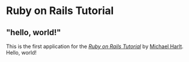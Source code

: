 # Ruby on Rails Tutorial

## "hello, world!"

This is the first application for the
[*Ruby on Rails Tutorial*](http://www.railstutorial.org/)
by [Michael Harlt](http://www.michaelhartl.com/). Hello, world!